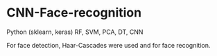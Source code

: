 # CNN-Face-recognition
Python (sklearn, keras)
RF, SVM, PCA, DT, CNN

For face detection, Haar-Cascades were used and for face recognition.

